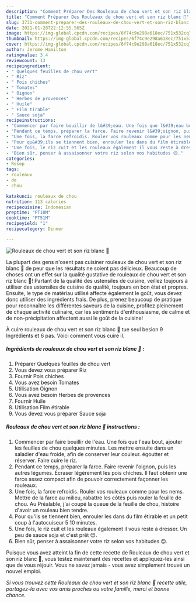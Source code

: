 ```yaml
---
description: "Comment Préparer Des Rouleaux de chou vert et son riz blanc 🌱"
title: "Comment Préparer Des Rouleaux de chou vert et son riz blanc 🌱"
slug: 3731-comment-preparer-des-rouleaux-de-chou-vert-et-son-riz-blanc
date: 2021-01-28T22:12:55.565Z
image: https://img-global.cpcdn.com/recipes/6f74c9e298a618ec/751x532cq70/rouleaux-de-chou-vert-et-son-riz-blanc-🌱-photo-principale-de-la-recette.jpg
thumbnail: https://img-global.cpcdn.com/recipes/6f74c9e298a618ec/751x532cq70/rouleaux-de-chou-vert-et-son-riz-blanc-🌱-photo-principale-de-la-recette.jpg
cover: https://img-global.cpcdn.com/recipes/6f74c9e298a618ec/751x532cq70/rouleaux-de-chou-vert-et-son-riz-blanc-🌱-photo-principale-de-la-recette.jpg
author: Jerome Hamilton
ratingvalue: 3.4
reviewcount: 13
recipeingredient:
- " Quelques feuilles de chou vert"
- " Riz"
- " Pois chiches"
- " Tomates"
- " Oignon"
- " Herbes de provences"
- " Huile"
- " Film tirable"
- " Sauce soja"
recipeinstructions:
- "Commencer par faire bouillir de l&#39;eau. Une fois que l&#39;eau bout, ajouter les feuilles de chou quelques minutes. Les mettre ensuite dans un saladier d&#39;eau froide, afin de conserver leur couleur. égoutter et réserver. Faire cuire le riz."
- "Pendant ce temps, préparer la farce. Faire revenir l&#39;oignon, puis les autres légumes. Écraser légèrement les pois chiches. Il faut obtenir une farce assez compact afin de pouvoir correctement façonner les rouleaux."
- "Une fois, la farce refroidis. Rouler vos rouleaux comme pour les nems. Mettre de la farce au milieu, rabattre les côtés puis rouler la feuille de chou. Au Préalable, j&#39;ai coupé la queue de la feuille de chou, histoire d&#39;avoir un rouleau bien tendre."
- "Pour qu&#39;ils se tiennent bien, enrouler les dans du film étirable et un petit coup à l&#39;autocuiseur 5 10 minutes."
- "Une fois, le riz cuit et les rouleaux également il vous reste à dresser. Un peu de sauce soja et c&#39;est prêt 😊."
- "Bien sûr, penser à assaisonner votre riz selon vos habitudes 😉."
categories:
- Resep
tags:
- rouleaux
- de
- chou

katakunci: rouleaux de chou 
nutrition: 113 calories
recipecuisine: Indonesian
preptime: "PT10M"
cooktime: "PT51M"
recipeyield: "1"
recipecategory: Dinner

---
```



![Rouleaux de chou vert et son riz blanc 🌱](https://img-global.cpcdn.com/recipes/6f74c9e298a618ec/751x532cq70/rouleaux-de-chou-vert-et-son-riz-blanc-🌱-photo-principale-de-la-recette.jpg)

La plupart des gens n'osent pas cuisiner rouleaux de chou vert et son riz blanc 🌱 de peur que les résultats ne soient pas délicieux. Beaucoup de choses ont un effet sur la qualité gustative de rouleaux de chou vert et son riz blanc 🌱! Partant de la qualité des ustensiles de cuisine, veillez toujours à utiliser des ustensiles de cuisine de qualité, toujours en bon état et propres. Ensuite, le type de matériau utilisé affecte également le goût, vous devez donc utiliser des ingrédients frais. De plus, prenez beaucoup de pratique pour reconnaître les différentes saveurs de la cuisine, profitez pleinement de chaque activité culinaire, car les sentiments d'enthousiasme, de calme et de non-précipitation affectent aussi le goût de la cuisine!

<!--inarticleads1-->

À cuire rouleaux de chou vert et son riz blanc 🌱 tue seul besion 9 Ingrédients et 6 pas. Voici comment vous cuire il.

##### Ingrédients de rouleaux de chou vert et son riz blanc 🌱 :

1. Préparer  Quelques feuilles de chou vert
1. Vous devez vous préparer  Riz
1. Fournir  Pois chiches
1. Vous avez besoin  Tomates
1. Utilisation  Oignon
1. Vous avez besoin  Herbes de provences
1. Fournir  Huile
1. Utilisation  Film étirable
1. Vous devez vous préparer  Sauce soja




<!--inarticleads2-->

##### Rouleaux de chou vert et son riz blanc 🌱 instructions :

1. Commencer par faire bouillir de l&#39;eau. Une fois que l&#39;eau bout, ajouter les feuilles de chou quelques minutes. Les mettre ensuite dans un saladier d&#39;eau froide, afin de conserver leur couleur. égoutter et réserver. Faire cuire le riz.
1. Pendant ce temps, préparer la farce. Faire revenir l&#39;oignon, puis les autres légumes. Écraser légèrement les pois chiches. Il faut obtenir une farce assez compact afin de pouvoir correctement façonner les rouleaux.
1. Une fois, la farce refroidis. Rouler vos rouleaux comme pour les nems. Mettre de la farce au milieu, rabattre les côtés puis rouler la feuille de chou. Au Préalable, j&#39;ai coupé la queue de la feuille de chou, histoire d&#39;avoir un rouleau bien tendre.
1. Pour qu&#39;ils se tiennent bien, enrouler les dans du film étirable et un petit coup à l&#39;autocuiseur 5 10 minutes.
1. Une fois, le riz cuit et les rouleaux également il vous reste à dresser. Un peu de sauce soja et c&#39;est prêt 😊.
1. Bien sûr, penser à assaisonner votre riz selon vos habitudes 😉.




<!--inarticleads1-->

<p>
Puisque vous avez atteint la fin de cette recette de Rouleaux de chou vert et son riz blanc 🌱, vous testez maintenant des recettes et appliquez-les ainsi que de vous réjouir. Vous ne savez jamais - vous avez simplement trouvé un nouvel emploi.
</p>

<p>
<i>Si vous trouvez cette Rouleaux de chou vert et son riz blanc 🌱 recette utile, partagez-la avec vos amis proches ou votre famille, merci et bonne chance.</i>
</p>
